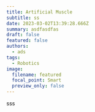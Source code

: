 ```yaml
---
title: Artificial Muscle
subtitle: ss
date: 2023-03-02T13:39:28.666Z
summary: asdfasdfas
draft: false
featured: false
authors:
  - ads
tags:
  - Robotics
image:
  filename: featured
  focal_point: Smart
  preview_only: false
---
```

sss